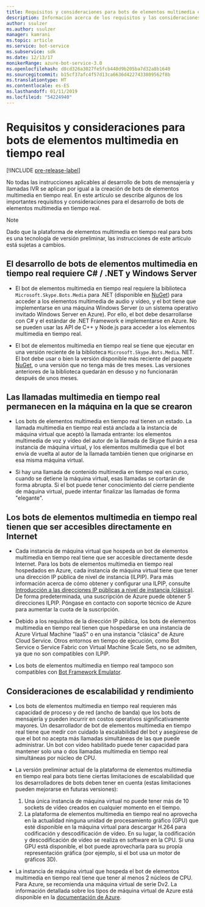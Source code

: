 ```yaml
---
title: Requisitos y consideraciones para bots de elementos multimedia en tiempo real | Microsoft Docs
description: Información acerca de los requisitos y las consideraciones importantes relacionadas con la creación de bots de elementos multimedia en tiempo real para Skype con Bot Framework SDK para .NET.
author: ssulzer
ms.author: ssulzer
manager: kamrani
ms.topic: article
ms.service: bot-service
ms.subservice: sdk
ms.date: 12/13/17
monikerRange: azure-bot-service-3.0
ms.openlocfilehash: d8cd326a3027fe5fcb440d9b205ba7d32a8b1640
ms.sourcegitcommit: b15cf37afc4f57d13ca6636d4227433809562f8b
ms.translationtype: HT
ms.contentlocale: es-ES
ms.lasthandoff: 01/11/2019
ms.locfileid: "54224940"
---
```

# <a name="requirements-and-considerations-for-real-time-media-bots"></a>Requisitos y consideraciones para bots de elementos multimedia en tiempo real

[!INCLUDE [pre-release-label](../includes/pre-release-label-v3.md)]

No todas las instrucciones aplicables al desarrollo de bots de mensajería y llamadas IVR se aplican por igual a la creación de bots de elementos multimedia en tiempo real. En este artículo se describe algunos de los importantes requisitos y consideraciones para el desarrollo de bots de elementos multimedia en tiempo real. 

> [!NOTE]
> Dado que la plataforma de elementos multimedia en tiempo real para bots es una tecnología de versión preliminar, las instrucciones de este artículo está sujetas a cambios.

## <a name="real-time-media-bot-development-requires-cnet-and-windows-server"></a>El desarrollo de bots de elementos multimedia en tiempo real requiere C# / .NET y Windows Server

- El bot de elementos multimedia en tiempo real requiere la biblioteca `Microsoft.Skype.Bots.Media` para .NET (disponible en <a href="https://www.nuget.org/" target="_blank">NuGet</a>) para acceder a los elementos multimedia de audio y vídeo, y el bot tiene que implementarse en una máquina Windows Server (o un sistema operativo invitado Windows Server en Azure). Por ello, el bot debe desarrollarse con C# y el estándar de .NET Framework e implementarse en Azure. No se pueden usar las API de C++ y Node.js para acceder a los elementos multimedia en tiempo real.

- El bot de elementos multimedia en tiempo real se tiene que ejecutar en una versión reciente de la biblioteca `Microsoft.Skype.Bots.Media`. NET. El bot debe usar o bien la versión disponible más reciente del paquete <a href="https://www.nuget.org/" target="_blank">NuGet</a>, o una versión que no tenga más de tres meses. Las versiones anteriores de la biblioteca quedarán en desuso y no funcionarán después de unos meses.

## <a name="real-time-media-calls-stay-on-the-machine-where-they-were-created"></a>Las llamadas multimedia en tiempo real permanecen en la máquina en la que se crearon

- Los bots de elementos multimedia en tiempo real tienen un estado. La llamada multimedia en tiempo real está anclada a la instancia de máquina virtual que aceptó la llamada entrante: los elementos multimedia de voz y vídeo del autor de la llamada de Skype fluirán a esa instancia de máquina virtual, y los elementos multimedia que el bot envía de vuelta al autor de la llamada también tienen que originarse en esa misma máquina virtual.

- Si hay una llamada de contenido multimedia en tiempo real en curso, cuando se detiene la máquina virtual, esas llamadas se cortarán de forma abrupta. Si el bot puede tener conocimiento del cierre pendiente de máquina virtual, puede intentar finalizar las llamadas de forma "elegante".

## <a name="real-time-media-bots-must-be-directly-accessible-on-the-internet"></a>Los bots de elementos multimedia en tiempo real tienen que ser accesibles directamente en Internet

- Cada instancia de máquina virtual que hospeda un bot de elementos multimedia en tiempo real tiene que ser accesible directamente desde Internet. Para los bots de elementos multimedia en tiempo real hospedados en Azure, cada instancia de máquina virtual tiene que tener una dirección IP pública de nivel de instancia (ILPIP). Para más información acerca de cómo obtener y configurar una ILPIP, consulte <a href="/azure/virtual-network/virtual-networks-instance-level-public-ip" target="_blank">Introducción a las direcciones IP públicas a nivel de instancia (clásica)</a>. De forma predeterminada, una suscripción de Azure puede obtener 5 direcciones ILPIP. Póngase en contacto con soporte técnico de Azure para aumentar la cuota de la suscripción.

- Debido a los requisitos de la dirección IP pública, los bots de elementos multimedia en tiempo real tienen que hospedarse en una instancia de Azure Virtual Machine "IaaS" o en una instancia "clásica" de Azure Cloud Service. Otros entornos en tiempo de ejecución, como Bot Service o Service Fabric con Virtual Machine Scale Sets, no se admiten, ya que no son compatibles con ILPIP.

- Los bots de elementos multimedia en tiempo real tampoco son compatibles con [Bot Framework Emulator](../bot-service-debug-emulator.md).

## <a name="scalability-and-performance-considerations"></a>Consideraciones de escalabilidad y rendimiento

- Los bots de elementos multimedia en tiempo real requieren más capacidad de proceso y de red (ancho de banda) que los bots de mensajería y pueden incurrir en costos operativos significativamente mayores. Un desarrollador de bot de elementos multimedia en tiempo real tiene que medir con cuidado la escalabilidad del bot y asegúrese de que el bot no acepta más llamadas simultáneas de las que puede administrar. Un bot con vídeo habilitado puede tener capacidad para mantener solo una o dos llamadas multimedia en tiempo real simultáneas por núcleo de CPU.

- La versión preliminar actual de la plataforma de elementos multimedia en tiempo real para bots tiene ciertas limitaciones de escalabilidad que los desarrolladores de bots deben tener en cuenta (estas limitaciones pueden mejorarse en futuras versiones): 
  1. Una única instancia de máquina virtual no puede tener más de 10 sockets de vídeo creados en cualquier momento en el tiempo.
  2. La plataforma de elementos multimedia en tiempo real no aprovecha en la actualidad ninguna unidad de procesamiento gráfico (GPU) que esté disponible en la máquina virtual para descargar H.264 para codificación y descodificación de vídeo. En su lugar, la codificación y descodificación de vídeo se realiza en software en la CPU. Si una GPU está disponible, el bot puede aprovecharla para su propia representación gráfica (por ejemplo, si el bot usa un motor de gráficos 3D).

- La instancia de máquina virtual que hospeda el bot de elementos multimedia en tiempo real tiene que tener al menos 2 núcleos de CPU. Para Azure, se recomienda una máquina virtual de serie Dv2. La información detallada sobre los tipos de máquina virtual de Azure está disponible en la <a href="/azure/virtual-machines/windows/sizes-general" target="_blank">documentación de Azure</a>. 
